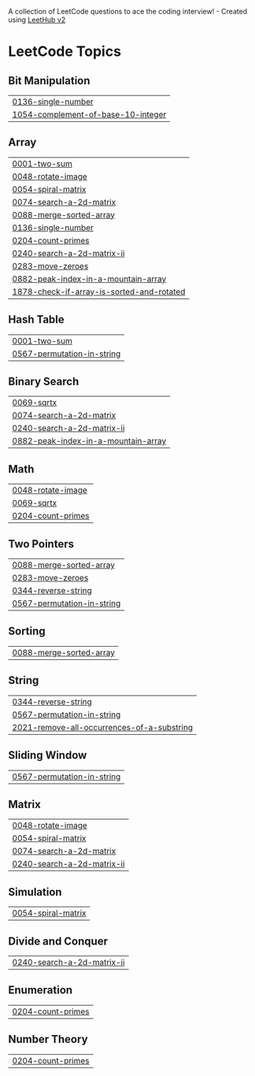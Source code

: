 A collection of LeetCode questions to ace the coding interview! - Created using [LeetHub v2](https://github.com/arunbhardwaj/LeetHub-2.0)
<!---LeetCode Topics Start-->
# LeetCode Topics
## Bit Manipulation
|  |
| ------- |
| [0136-single-number](https://github.com/APST02/dsafinalpractice/tree/master/0136-single-number) |
| [1054-complement-of-base-10-integer](https://github.com/APST02/dsafinalpractice/tree/master/1054-complement-of-base-10-integer) |
## Array
|  |
| ------- |
| [0001-two-sum](https://github.com/APST02/dsafinalpractice/tree/master/0001-two-sum) |
| [0048-rotate-image](https://github.com/APST02/dsafinalpractice/tree/master/0048-rotate-image) |
| [0054-spiral-matrix](https://github.com/APST02/dsafinalpractice/tree/master/0054-spiral-matrix) |
| [0074-search-a-2d-matrix](https://github.com/APST02/dsafinalpractice/tree/master/0074-search-a-2d-matrix) |
| [0088-merge-sorted-array](https://github.com/APST02/dsafinalpractice/tree/master/0088-merge-sorted-array) |
| [0136-single-number](https://github.com/APST02/dsafinalpractice/tree/master/0136-single-number) |
| [0204-count-primes](https://github.com/APST02/dsafinalpractice/tree/master/0204-count-primes) |
| [0240-search-a-2d-matrix-ii](https://github.com/APST02/dsafinalpractice/tree/master/0240-search-a-2d-matrix-ii) |
| [0283-move-zeroes](https://github.com/APST02/dsafinalpractice/tree/master/0283-move-zeroes) |
| [0882-peak-index-in-a-mountain-array](https://github.com/APST02/dsafinalpractice/tree/master/0882-peak-index-in-a-mountain-array) |
| [1878-check-if-array-is-sorted-and-rotated](https://github.com/APST02/dsafinalpractice/tree/master/1878-check-if-array-is-sorted-and-rotated) |
## Hash Table
|  |
| ------- |
| [0001-two-sum](https://github.com/APST02/dsafinalpractice/tree/master/0001-two-sum) |
| [0567-permutation-in-string](https://github.com/APST02/dsafinalpractice/tree/master/0567-permutation-in-string) |
## Binary Search
|  |
| ------- |
| [0069-sqrtx](https://github.com/APST02/dsafinalpractice/tree/master/0069-sqrtx) |
| [0074-search-a-2d-matrix](https://github.com/APST02/dsafinalpractice/tree/master/0074-search-a-2d-matrix) |
| [0240-search-a-2d-matrix-ii](https://github.com/APST02/dsafinalpractice/tree/master/0240-search-a-2d-matrix-ii) |
| [0882-peak-index-in-a-mountain-array](https://github.com/APST02/dsafinalpractice/tree/master/0882-peak-index-in-a-mountain-array) |
## Math
|  |
| ------- |
| [0048-rotate-image](https://github.com/APST02/dsafinalpractice/tree/master/0048-rotate-image) |
| [0069-sqrtx](https://github.com/APST02/dsafinalpractice/tree/master/0069-sqrtx) |
| [0204-count-primes](https://github.com/APST02/dsafinalpractice/tree/master/0204-count-primes) |
## Two Pointers
|  |
| ------- |
| [0088-merge-sorted-array](https://github.com/APST02/dsafinalpractice/tree/master/0088-merge-sorted-array) |
| [0283-move-zeroes](https://github.com/APST02/dsafinalpractice/tree/master/0283-move-zeroes) |
| [0344-reverse-string](https://github.com/APST02/dsafinalpractice/tree/master/0344-reverse-string) |
| [0567-permutation-in-string](https://github.com/APST02/dsafinalpractice/tree/master/0567-permutation-in-string) |
## Sorting
|  |
| ------- |
| [0088-merge-sorted-array](https://github.com/APST02/dsafinalpractice/tree/master/0088-merge-sorted-array) |
## String
|  |
| ------- |
| [0344-reverse-string](https://github.com/APST02/dsafinalpractice/tree/master/0344-reverse-string) |
| [0567-permutation-in-string](https://github.com/APST02/dsafinalpractice/tree/master/0567-permutation-in-string) |
| [2021-remove-all-occurrences-of-a-substring](https://github.com/APST02/dsafinalpractice/tree/master/2021-remove-all-occurrences-of-a-substring) |
## Sliding Window
|  |
| ------- |
| [0567-permutation-in-string](https://github.com/APST02/dsafinalpractice/tree/master/0567-permutation-in-string) |
## Matrix
|  |
| ------- |
| [0048-rotate-image](https://github.com/APST02/dsafinalpractice/tree/master/0048-rotate-image) |
| [0054-spiral-matrix](https://github.com/APST02/dsafinalpractice/tree/master/0054-spiral-matrix) |
| [0074-search-a-2d-matrix](https://github.com/APST02/dsafinalpractice/tree/master/0074-search-a-2d-matrix) |
| [0240-search-a-2d-matrix-ii](https://github.com/APST02/dsafinalpractice/tree/master/0240-search-a-2d-matrix-ii) |
## Simulation
|  |
| ------- |
| [0054-spiral-matrix](https://github.com/APST02/dsafinalpractice/tree/master/0054-spiral-matrix) |
## Divide and Conquer
|  |
| ------- |
| [0240-search-a-2d-matrix-ii](https://github.com/APST02/dsafinalpractice/tree/master/0240-search-a-2d-matrix-ii) |
## Enumeration
|  |
| ------- |
| [0204-count-primes](https://github.com/APST02/dsafinalpractice/tree/master/0204-count-primes) |
## Number Theory
|  |
| ------- |
| [0204-count-primes](https://github.com/APST02/dsafinalpractice/tree/master/0204-count-primes) |
<!---LeetCode Topics End-->